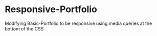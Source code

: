 # Responsive-Portfolio
Modifying Basic-Portfolio to be responsive using media queries at the bottom of the CSS
